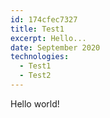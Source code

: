 ```yaml
---
id: 174cfec7327
title: Test1
excerpt: Hello...
date: September 2020
technologies:
  - Test1
  - Test2
---
```

Hello world!